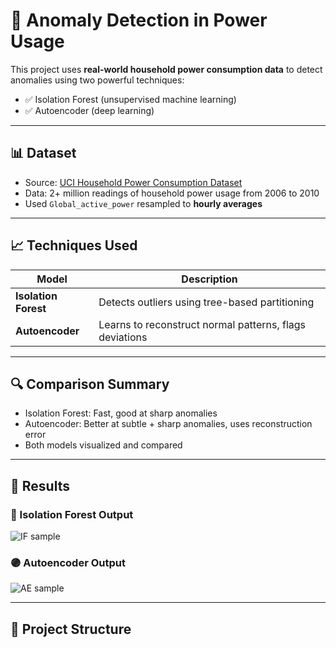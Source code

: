 
# 🔌 Anomaly Detection in Power Usage

This project uses **real-world household power consumption data** to detect anomalies using two powerful techniques:

- ✅ Isolation Forest (unsupervised machine learning)
- ✅ Autoencoder (deep learning)

---

## 📊 Dataset

- Source: [UCI Household Power Consumption Dataset](https://archive.ics.uci.edu/ml/datasets/individual+household+electric+power+consumption)
- Data: 2+ million readings of household power usage from 2006 to 2010
- Used `Global_active_power` resampled to **hourly averages**

---

## 📈 Techniques Used

| Model             | Description                                 |
|------------------|---------------------------------------------|
| **Isolation Forest** | Detects outliers using tree-based partitioning |
| **Autoencoder**       | Learns to reconstruct normal patterns, flags deviations |

---

## 🔍 Comparison Summary

- Isolation Forest: Fast, good at sharp anomalies
- Autoencoder: Better at subtle + sharp anomalies, uses reconstruction error
- Both models visualized and compared

---

## 🧪 Results

### 🔴 Isolation Forest Output
![IF sample](docs/if_plot.png)

### 🟣 Autoencoder Output
![AE sample](docs/ae_plot.png)

---

## 📁 Project Structure

